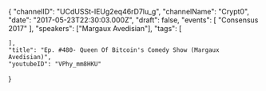 {
    "channelID": "UCdUSSt-IEUg2eq46rD7lu_g",
    "channelName": "Crypt0",
    "date": "2017-05-23T22:30:03.000Z",
    "draft": false,
    "events": [
        "Consensus 2017"
    ],
    "speakers": ["Margaux Avedisian"],
    "tags": [


    ],
    "title": "Ep. #480- Queen Of Bitcoin's Comedy Show (Margaux Avedisian)",
    "youtubeID": "VPhy_mm8HKU"
}
